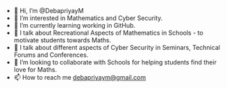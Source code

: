 - 👋 Hi, I’m @DebapriyayM
- 👀 I’m interested in Mathematics and Cyber Security.
- 🌱 I’m currently learning working in GitHub.
- 🌱 I talk about Recreational Aspects of Mathematics in Schools - to motivate students towards Maths.
- 🌱 I talk about different aspects of Cyber Security in Seminars, Technical Forums and Conferences.
- 💞️ I’m looking to collaborate with Schools for helping students find their love for Maths.
- 📫 How to reach me debapriyaym@gmail.com

<!---
DebapriyayM/DebapriyayM is a ✨ special ✨ repository because its `README.md` (this file) appears on your GitHub profile.
You can click the Preview link to take a look at your changes.
--->
